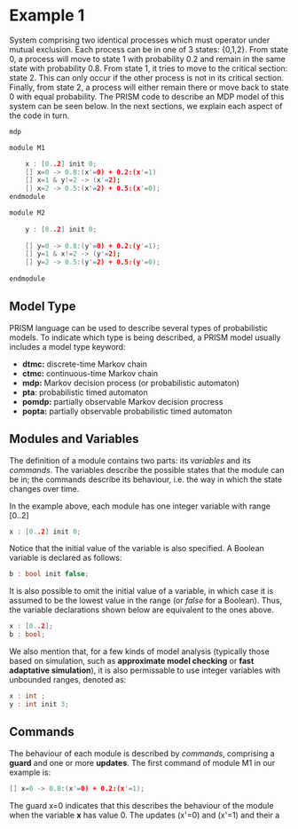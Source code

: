 # Example 1

System comprising two identical processes which must operator under mutual exclusion.  Each process can be in one of 3 states: {0,1,2}. From state 0, a process will move to state 1 with probability 0.2 and remain in the same state with probability 0.8. From state 1, it tries to move to the critical section: state 2. This can only occur if the other process is not in its critical section. Finally, from state 2, a process will either remain there or move back to state 0 with equal probability. The PRISM code to describe an MDP model of this system can be seen below. In the next sections, we explain each aspect of the code in turn.

```c
mdp 

module M1

	x : [0..2] init 0;
	[] x=0 -> 0.8:(x'=0) + 0.2:(x'=1)
	[] x=1 & y!=2 -> (x'=2);  
    [] x=2 -> 0.5:(x'=2) + 0.5:(x'=0);
endmodule

module M2  
  
    y : [0..2] init 0;  
  
    [] y=0 -> 0.8:(y'=0) + 0.2:(y'=1);  
    [] y=1 & x!=2 -> (y'=2);  
    [] y=2 -> 0.5:(y'=2) + 0.5:(y'=0);  
  
endmodule

```

## Model Type
PRISM language can be used to describe several types of probabilistic models. To indicate which type is being described, a PRISM model usually includes a model type keyword:

- **dtmc:** discrete-time Markov chain
- **ctmc:** continuous-time Markov chain
- **mdp:** Markov decision process (or probabilistic automaton)
- **pta**: probabilistic timed automaton
- **pomdp:** partially observable Markov decision procress
- **popta:** partially observable probabilistic timed automaton

## Modules and Variables

The definition of a module contains two parts: its *variables* and its *commands*. The variables describe the possible states that the module can be in; the commands describe its behaviour, i.e. the way in which the state changes over time.

In the example above, each module has one integer variable with range [0..2]

```c
x : [0..2] init 0;
```

Notice that the initial value of the variable is also specified. A Boolean variable is declared as follows:

```c
b : bool init false;
```

It is also possible to omit the initial value of a variable, in which case it is assumed to be the lowest value in the range (or *false* for a Boolean). Thus, the variable declarations shown below are equivalent to the ones above.

```c
x : [0..2];
b : bool;
```

We also mention that, for a few kinds of model analysis (typically those based on simulation, such as **approximate model checking** or **fast adaptative simulation**), it is also permissable to use integer variables with unbounded ranges, denoted as:

```c
x : int ;
y : int init 3;
```

## Commands

The behaviour of each module is described by *commands*, comprising a **guard** and one or more **updates**. The first command of module M1 in our example is:

``` c
[] x=0 -> 0.8:(x'=0) + 0.2:(x'=1);
```

The guard x=0 indicates that this describes the behaviour of the module when the variable **x** has value 0. The updates (x'=0) and (x'=1) and their a
